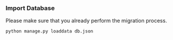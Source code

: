 ### Import Database

Please make sure that you already perform the migration process.

```
python manage.py loaddata db.json
```
